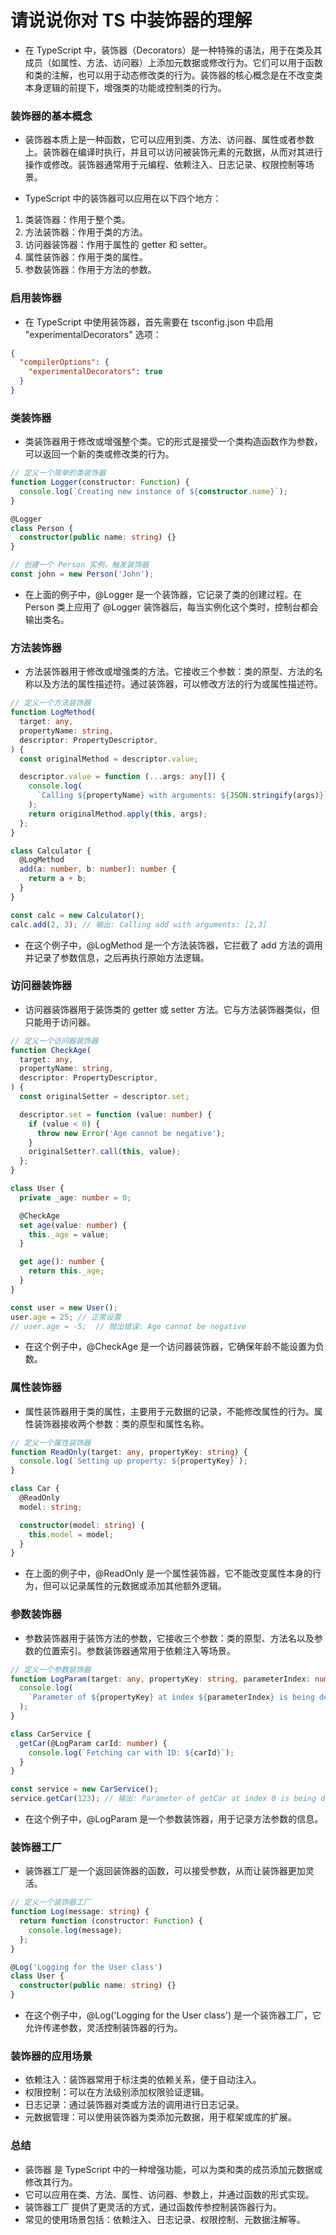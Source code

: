 # 请说说你对 TS 中装饰器的理解

- 在 TypeScript 中，装饰器（Decorators）是一种特殊的语法，用于在类及其成员（如属性、方法、访问器）上添加元数据或修改行为。它们可以用于函数和类的注解，也可以用于动态修改类的行为。装饰器的核心概念是在不改变类本身逻辑的前提下，增强类的功能或控制类的行为。

### 装饰器的基本概念

- 装饰器本质上是一种函数，它可以应用到类、方法、访问器、属性或者参数上。装饰器在编译时执行，并且可以访问被装饰元素的元数据，从而对其进行操作或修改。装饰器通常用于元编程、依赖注入、日志记录、权限控制等场景。

- TypeScript 中的装饰器可以应用在以下四个地方：

1. 类装饰器：作用于整个类。
2. 方法装饰器：作用于类的方法。
3. 访问器装饰器：作用于属性的 getter 和 setter。
4. 属性装饰器：作用于类的属性。
5. 参数装饰器：作用于方法的参数。

### 启用装饰器

- 在 TypeScript 中使用装饰器，首先需要在 tsconfig.json 中启用 "experimentalDecorators" 选项：

```json
{
  "compilerOptions": {
    "experimentalDecorators": true
  }
}
```

### 类装饰器

- 类装饰器用于修改或增强整个类。它的形式是接受一个类构造函数作为参数，可以返回一个新的类或修改类的行为。

```ts
// 定义一个简单的类装饰器
function Logger(constructor: Function) {
  console.log(`Creating new instance of ${constructor.name}`);
}

@Logger
class Person {
  constructor(public name: string) {}
}

// 创建一个 Person 实例，触发装饰器
const john = new Person('John');
```

- 在上面的例子中，@Logger 是一个装饰器，它记录了类的创建过程。在 Person 类上应用了 @Logger 装饰器后，每当实例化这个类时，控制台都会输出类名。

### 方法装饰器

- 方法装饰器用于修改或增强类的方法。它接收三个参数：类的原型、方法的名称以及方法的属性描述符。通过装饰器，可以修改方法的行为或属性描述符。

```ts
// 定义一个方法装饰器
function LogMethod(
  target: any,
  propertyName: string,
  descriptor: PropertyDescriptor,
) {
  const originalMethod = descriptor.value;

  descriptor.value = function (...args: any[]) {
    console.log(
      `Calling ${propertyName} with arguments: ${JSON.stringify(args)}`,
    );
    return originalMethod.apply(this, args);
  };
}

class Calculator {
  @LogMethod
  add(a: number, b: number): number {
    return a + b;
  }
}

const calc = new Calculator();
calc.add(2, 3); // 输出: Calling add with arguments: [2,3]
```

- 在这个例子中，@LogMethod 是一个方法装饰器，它拦截了 add 方法的调用并记录了参数信息，之后再执行原始方法逻辑。

### 访问器装饰器

- 访问器装饰器用于装饰类的 getter 或 setter 方法。它与方法装饰器类似，但只能用于访问器。

```ts
// 定义一个访问器装饰器
function CheckAge(
  target: any,
  propertyName: string,
  descriptor: PropertyDescriptor,
) {
  const originalSetter = descriptor.set;

  descriptor.set = function (value: number) {
    if (value < 0) {
      throw new Error('Age cannot be negative');
    }
    originalSetter?.call(this, value);
  };
}

class User {
  private _age: number = 0;

  @CheckAge
  set age(value: number) {
    this._age = value;
  }

  get age(): number {
    return this._age;
  }
}

const user = new User();
user.age = 25; // 正常设置
// user.age = -5;  // 抛出错误: Age cannot be negative
```

- 在这个例子中，@CheckAge 是一个访问器装饰器，它确保年龄不能设置为负数。

### 属性装饰器

- 属性装饰器用于类的属性，主要用于元数据的记录，不能修改属性的行为。属性装饰器接收两个参数：类的原型和属性名称。

```ts
// 定义一个属性装饰器
function ReadOnly(target: any, propertyKey: string) {
  console.log(`Setting up property: ${propertyKey}`);
}

class Car {
  @ReadOnly
  model: string;

  constructor(model: string) {
    this.model = model;
  }
}
```

- 在上面的例子中，@ReadOnly 是一个属性装饰器，它不能改变属性本身的行为，但可以记录属性的元数据或添加其他额外逻辑。

### 参数装饰器

- 参数装饰器用于装饰方法的参数，它接收三个参数：类的原型、方法名以及参数的位置索引。参数装饰器通常用于依赖注入等场景。

```ts
// 定义一个参数装饰器
function LogParam(target: any, propertyKey: string, parameterIndex: number) {
  console.log(
    `Parameter of ${propertyKey} at index ${parameterIndex} is being decorated`,
  );
}

class CarService {
  getCar(@LogParam carId: number) {
    console.log(`Fetching car with ID: ${carId}`);
  }
}

const service = new CarService();
service.getCar(123); // 输出: Parameter of getCar at index 0 is being decorated
```

- 在这个例子中，@LogParam 是一个参数装饰器，用于记录方法参数的信息。

### 装饰器工厂

- 装饰器工厂是一个返回装饰器的函数，可以接受参数，从而让装饰器更加灵活。

```ts
// 定义一个装饰器工厂
function Log(message: string) {
  return function (constructor: Function) {
    console.log(message);
  };
}

@Log('Logging for the User class')
class User {
  constructor(public name: string) {}
}
```

- 在这个例子中，@Log('Logging for the User class') 是一个装饰器工厂，它允许传递参数，灵活控制装饰器的行为。

### 装饰器的应用场景

- 依赖注入：装饰器常用于标注类的依赖关系，便于自动注入。
- 权限控制：可以在方法级别添加权限验证逻辑。
- 日志记录：通过装饰器对类或方法的调用进行日志记录。
- 元数据管理：可以使用装饰器为类添加元数据，用于框架或库的扩展。

### 总结

- 装饰器 是 TypeScript 中的一种增强功能，可以为类和类的成员添加元数据或修改其行为。
- 它可以应用在类、方法、属性、访问器、参数上，并通过函数的形式实现。
- 装饰器工厂 提供了更灵活的方式，通过函数传参控制装饰器行为。
- 常见的使用场景包括：依赖注入、日志记录、权限控制、元数据注解等。
